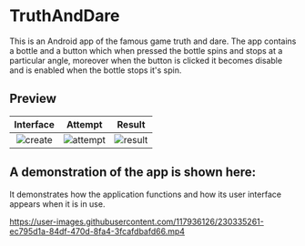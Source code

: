 # TruthAndDare
This is an Android app of the famous game truth and dare. The app contains a bottle and a button which when pressed the bottle spins and stops at a particular angle, moreover  when the button is clicked it becomes disable and is enabled when the bottle stops it's spin.
## Preview

Interface|Attempt|Result
:-----:|:-------------------------------:|:--------:
![create](https://user-images.githubusercontent.com/117936126/230335138-abaf93de-e360-49b0-a61e-2b5d708b6075.jpg)|![attempt](https://user-images.githubusercontent.com/117936126/230335214-b2c4edbc-e8de-4ccb-ac9c-926c65afab20.jpg)|![result](https://user-images.githubusercontent.com/117936126/230335239-90a74245-be1b-497a-a369-ed00f2dc658f.jpg)

## A demonstration of the app is shown here:
It demonstrates how the application functions and how its user interface appears when it is in use.

https://user-images.githubusercontent.com/117936126/230335261-ec795d1a-84df-470d-8fa4-3fcafdbafd66.mp4

